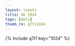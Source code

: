 ```yaml
--- 
layout: sieutv
title: de 1024
tags: [detv]
thumb_re: q7t11024
---
```

{% include q7t1 key="1024" %} 
